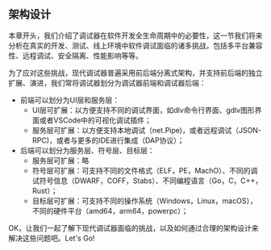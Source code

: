 ## 架构设计

本章开头，我们介绍了调试器在软件开发全生命周期中的必要性，这一节我们将来分析在真实的开发、测试、线上环境中软件调试面临的诸多挑战，包括多平台兼容性、远程调试、安全隔离、性能影响等等。

为了应对这些挑战，现代调试器普遍采用前后端分离式架构，并支持前后端的独立扩展、演进，我们常将调试器划分为调试器前端和调试器后端：
- 前端可以划分为UI层和服务层：
    - UI层可扩展：以方便支持不同的调试界面，如dlv命令行界面、gdlv图形界面或者VSCode中的可视化调试插件；
    - 服务层可扩展：以方便支持本地调试（net.Pipe)，或者远程调试（JSON-RPC)，或者与更多的IDE进行集成（DAP协议）；
- 后端可以划分为服务层、符号层、目标层：
    - 服务层可扩展：略
    - 符号层可扩展：可支持不同的文件格式（ELF，PE，MachO）、不同的调试符号信息（DWARF，COFF，Stabs）、不同编程语言（Go，C，C++，Rust）；
    - 目标层可扩展：可支持不同的操作系统（Windows，Linux，macOS），不同的硬件平台（amd64，arm64，powerpc）；

OK，让我们一起了解下现代调试器面临的挑战，以及如何通过合理的架构设计来解决这些问题吧。Let's Go!